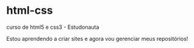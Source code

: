 # html-css
 curso de html5 e css3 - Estudonauta


Estou aprendendo a criar sites e agora vou gerenciar meus repositórios!